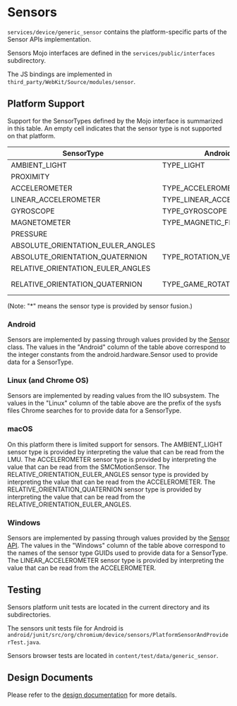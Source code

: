 # Sensors

`services/device/generic_sensor` contains the platform-specific parts of the Sensor APIs
implementation.

Sensors Mojo interfaces are defined in the `services/public/interfaces` subdirectory.

The JS bindings are implemented in `third_party/WebKit/Source/modules/sensor`.


## Platform Support

Support for the SensorTypes defined by the Mojo interface is summarized in this
table. An empty cell indicates that the sensor type is not supported on that
platform.

| SensorType                        | Android                   | Linux          | macOS                                 | Windows                                   |
| --------------------------------- | ------------------------- | -------------- | ------------------------------------- | ----------------------------------------- |
| AMBIENT_LIGHT                     | TYPE_LIGHT                | in_illuminance | AppleLMUController                    | SENSOR_TYPE_AMBIENT_LIGHT                 |
| PROXIMITY                         |                           |                |                                       |                                           |
| ACCELEROMETER                     | TYPE_ACCELEROMETER        | in_accel       | SMCMotionSensor                       | SENSOR_TYPE_ACCELEROMETER_3D              |
| LINEAR_ACCELEROMETER              | TYPE_LINEAR_ACCELEROMETER |                |                                       | ACCELEROMETER (*)                         |
| GYROSCOPE                         | TYPE_GYROSCOPE            | in_anglvel     |                                       | SENSOR_TYPE_GYROMETER_3D                  |
| MAGNETOMETER                      | TYPE_MAGNETIC_FIELD       | in_magn        |                                       | SENSOR_TYPE_COMPASS_3D                    |
| PRESSURE                          |                           |                |                                       |                                           |
| ABSOLUTE_ORIENTATION_EULER_ANGLES |                           |                |                                       | SENSOR_TYPE_INCLINOMETER_3D               |
| ABSOLUTE_ORIENTATION_QUATERNION   | TYPE_ROTATION_VECTOR      |                |                                       | SENSOR_TYPE_AGGREGATED_DEVICE_ORIENTATION |
| RELATIVE_ORIENTATION_EULER_ANGLES |                           |                | ACCELEROMETER (*)                     |                                           |
| RELATIVE_ORIENTATION_QUATERNION   | TYPE_GAME_ROTATION_VECTOR |                | RELATIVE_ORIENTATION_EULER_ANGLES (*) |                                           |

(Note: "*" means the sensor type is provided by sensor fusion.)

### Android

Sensors are implemented by passing through values provided by the
[Sensor](https://developer.android.com/reference/android/hardware/Sensor.html)
class. The values in the "Android" column of the table above correspond to the
integer constants from the android.hardware.Sensor used to provide data for a
SensorType.

### Linux (and Chrome OS)

Sensors are implemented by reading values from the IIO subsystem. The values in
the "Linux" column of the table above are the prefix of the sysfs files Chrome
searches for to provide data for a SensorType.

### macOS

On this platform there is limited support for sensors. The AMBIENT_LIGHT sensor
type is provided by interpreting the value that can be read from the LMU. The
ACCELEROMETER sensor type is provided by interpreting the value that can be read
from the SMCMotionSensor. The RELATIVE_ORIENTATION_EULER_ANGLES sensor type is
provided by interpreting the value that can be read from the ACCELEROMETER. The
RELATIVE_ORIENTATION_QUATERNION sensor type is provided by interpreting the
value that can be read from the RELATIVE_ORIENTATION_EULER_ANGLES.

### Windows

Sensors are implemented by passing through values provided by the
[Sensor API](https://msdn.microsoft.com/en-us/library/windows/desktop/dd318953(v=vs.85).aspx).
The values in the "Windows" column of the table above correspond to the names of
the sensor type GUIDs used to provide data for a SensorType. The
LINEAR_ACCELEROMETER sensor type is provided by interpreting the value that can
be read from the ACCELEROMETER.

## Testing

Sensors platform unit tests are located in the current directory and its
subdirectories.

The sensors unit tests file for Android is
`android/junit/src/org/chromium/device/sensors/PlatformSensorAndProviderTest.java`.

Sensors browser tests are located in `content/test/data/generic_sensor`.


## Design Documents

Please refer to the [design documentation](https://docs.google.com/document/d/1Ml65ZdW5AgIsZTszk4mD_ohr40pcrdVFOIf0ZtWxDv0)
for more details.

